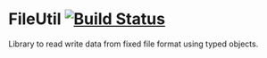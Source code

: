 # FileUtil [![Build Status](https://travis-ci.org/NinjaRocks/FileUtil.svg?branch=master)](https://travis-ci.org/NinjaRocks/FileUtil) 
Library to read write data from fixed file format using typed objects.

